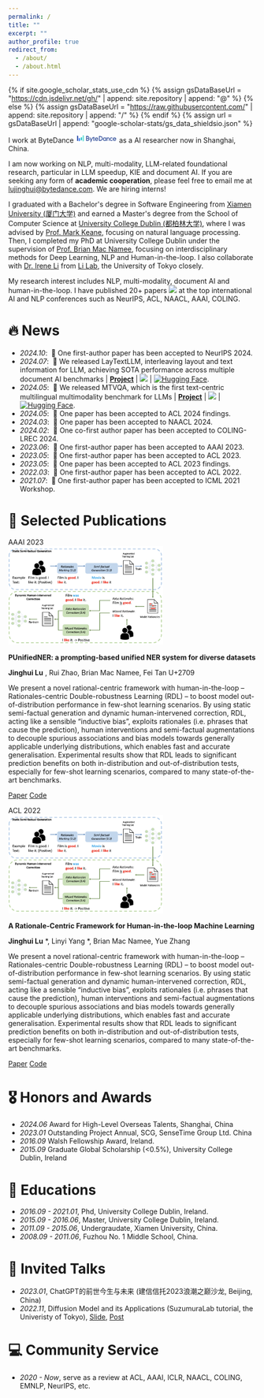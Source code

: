 ```yaml
---
permalink: /
title: ""
excerpt: ""
author_profile: true
redirect_from: 
  - /about/
  - /about.html
---
```


{% if site.google_scholar_stats_use_cdn %}
{% assign gsDataBaseUrl = "https://cdn.jsdelivr.net/gh/" | append: site.repository | append: "@" %}
{% else %}
{% assign gsDataBaseUrl = "https://raw.githubusercontent.com/" | append: site.repository | append: "/" %}
{% endif %}
{% assign url = gsDataBaseUrl | append: "google-scholar-stats/gs_data_shieldsio.json" %}

<span class='anchor' id='about-me'></span>

I work at ByteDance <img src='./images/tiktok.png' style='width: 6em;'> as a AI researcher now in Shanghai, China. 

I am now working on NLP, multi-modality, LLM-related foundational research, particular in LLM speedup, KIE and document AI. If you are seeking any form of **academic cooperation**, please feel free to email me at [lujinghui@bytedance.com](mailto:lujinghuii@bytedance.com). We are hiring interns!

I graduated with a Bachelor's degree in Software Engineering from [Xiamen University (厦门大学)](https://www.xmu.edu.cn/) and earned a Master's degree from the School of Computer Science at [University College Dublin (都柏林大学)](https://www.ucd.ie/), where I was advised by [Prof. Mark Keane](https://people.ucd.ie/mark.keane), focusing on natural language processing. Then, I completed my PhD at University College Dublin under the supervision of [Prof. Brian Mac Namee](https://people.ucd.ie/brian.macnamee), focusing on interdisciplinary methods for Deep Learning, NLP and Human-in-the-loop. I also collaborate with [Dr. Irene Li](https://ireneli.eu/) from [Li Lab](https://www.li-lab.me/home), the University of Tokyo closely.

My research interest includes NLP, multi-modality, document AI and human-in-the-loop. I have published 20+ papers <a href='https://scholar.google.com/citations?hl=en&user=ZzK_UdYAAAAJ'><img src="https://img.shields.io/endpoint?logo=Google%20Scholar&url=https%3A%2F%2Fcdn.jsdelivr.net%2Fgh%2FGeorgeLuImmortal%2FGeorgeLuImmortal.github.io@google-scholar-stats%2Fgs_data_shieldsio.json&labelColor=f6f6f6&color=9cf&style=flat&label=citations"></a> at the top international AI and NLP conferences such as NeurIPS, ACL, NAACL, AAAI, COLING. 


# 🔥 News
- *2024.10*: &nbsp;🎉 One first-author paper has been accepted to NeurIPS 2024.
- *2024.07*: &nbsp;🎉 We released LayTextLLM, interleaving layout and text information for LLM, achieving SOTA performance across multiple document AI benchmarks \| [**Project**](https://github.com/LayTextLLM/LayTextLLM) \| [![](https://img.shields.io/github/stars/LayTextLLM/LayTextLLM?style=social&label=Code+Stars)](https://github.com/LayTextLLM/LayTextLLM) \| [![Hugging Face](https://img.shields.io/badge/%F0%9F%A4%97%20Hugging%20Face-blue?label=Model)](https://huggingface.co/LayTextLLM).
- *2024.05*: &nbsp;🎉 We released MTVQA, which is the first text-centric multilingual multimodality benchmark for LLMs \| [**Project**](https://bytedance.github.io/MTVQA/) \| [![](https://img.shields.io/github/stars/bytedance/MTVQA?style=social&label=Code+Stars)](https://github.com/bytedance/MTVQA) \| [![Hugging Face](https://img.shields.io/badge/%F0%9F%A4%97%20Hugging%20Face-blue?label=Data)](https://huggingface.co/datasets/ByteDance/MTVQA).
- *2024.05*: &nbsp;🎉 One paper has been accepted to ACL 2024 findings. 
- *2024.03*: &nbsp;🎉 One paper has been accepted to NAACL 2024.
- *2024.02*: &nbsp;🎉 One co-first author paper has been accepted to COLING-LREC 2024.
- *2023.06*: &nbsp;🎉 One first-author paper has been accepted to AAAI 2023. 
- *2023.05*: &nbsp;🎉 One first-author paper has been accepted to ACL 2023.
- *2023.05*: &nbsp;🎉 One paper has been accepted to ACL 2023 findings.
- *2022.03*: &nbsp;🎉 One first-author paper has been accepted to ACL 2022.
- *2021.07*: &nbsp;🎉 One first-author paper has been accepted to ICML 2021 Workshop.

# 📝 Selected Publications 

<!-- <div class='paper-box'><div class='paper-box-image'><div><div class="badge">ACL 2022</div></div></div> -->
<div class='paper-box'><div class='paper-box-image'><div><div class="badge">AAAI 2023</div><img src='images/acl_22_fig.png' height="200"></div></div>
<div class='paper-box-text' markdown="1">

**PUnifiedNER: a prompting-based unified NER system for diverse datasets**

**Jinghui Lu** , Rui Zhao, Brian Mac Namee, Fei Tan U+2709

We present a novel rational-centric framework with human-in-the-loop – Rationales-centric Double-robustness Learning (RDL) – to boost model out-of-distribution performance in few-shot learning scenarios. By using static semi-factual generation and dynamic human-intervened correction, RDL, acting like a sensible “inductive bias”, exploits rationales (i.e. phrases that cause the prediction), human interventions and semi-factual augmentations to decouple spurious associations and bias models towards generally applicable underlying distributions, which enables fast and accurate generalisation. Experimental results show that RDL leads to significant prediction benefits on both in-distribution and out-of-distribution tests, especially for few-shot learning scenarios, compared to many state-of-the-art benchmarks.

[Paper](https://ojs.aaai.org/index.php/AAAI/article/view/26564/26336) [Code](https://github.com/GeorgeLuImmortal/PUnifiedNER)

</div>
</div>

<!-- <div class='paper-box'><div class='paper-box-image'><div><div class="badge">ACL 2022</div></div></div> -->
<div class='paper-box'><div class='paper-box-image'><div><div class="badge">ACL 2022</div><img src='images/acl_22_fig.png' height="200"></div></div>
<div class='paper-box-text' markdown="1">

**A Rationale-Centric Framework for Human-in-the-loop Machine Learning**

**Jinghui Lu** *, Linyi Yang *, Brian Mac Namee, Yue Zhang

We present a novel rational-centric framework with human-in-the-loop – Rationales-centric Double-robustness Learning (RDL) – to boost model out-of-distribution performance in few-shot learning scenarios. By using static semi-factual generation and dynamic human-intervened correction, RDL, acting like a sensible “inductive bias”, exploits rationales (i.e. phrases that cause the prediction), human interventions and semi-factual augmentations to decouple spurious associations and bias models towards generally applicable underlying distributions, which enables fast and accurate generalisation. Experimental results show that RDL leads to significant prediction benefits on both in-distribution and out-of-distribution tests, especially for few-shot learning scenarios, compared to many state-of-the-art benchmarks.

[Paper](https://aclanthology.org/2022.acl-long.481/) [Code](https://github.com/GeorgeLuImmortal/RDL-Rationales-centric-Double-robustness-Learning)

</div>
</div>

# 🎖 Honors and Awards
- *2024.06* Award for High-Level Overseas Talents, Shanghai, China
- *2023.01* Outstanding Project Annual, SCG, SenseTime Group Ltd. China
- *2016.09* Walsh Fellowship Award, Ireland.
- *2015.09* Graduate Global Scholarship (<0.5\%), University College Dublin, Ireland

# 📖 Educations
- *2016.09 - 2021.01*, Phd, University College Dublin, Ireland.
- *2015.09 - 2016.06*, Master, University College Dublin, Ireland.
- *2011.09 - 2015.06*, Undergraudate, Xiamen University, China.
- *2008.09 - 2011.06*, Fuzhou No. 1 Middle School, China.

# 💬 Invited Talks
- *2023.01*, ChatGPT的前世今生与未来 (建信信托2023浪潮之巅沙龙, Beijing, China)
- *2022.11*, Diffusion Model and its Applications (SuzumuraLab tutorial, the Univeristy of Tokyo), [Slide](https://ireneli.eu/wp-content/uploads/2022/11/ddpm_lab.pdf), [Post](https://www.linkedin.com/posts/irenelizihui_ddpmlabpdf-activity-7002228308272717824-KWak?utm_source=share&utm_medium=member_desktop)

# 💻 Community Service
- *2020 - Now*, serve as a review at ACL, AAAI, ICLR, NAACL, COLING, EMNLP, NeurIPS, etc.
